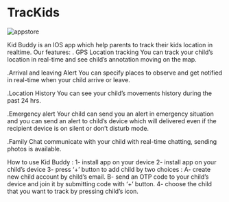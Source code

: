 # TracKids
![appstore](https://user-images.githubusercontent.com/47509504/205902251-0b600df3-cfc3-417c-a8cb-8bba38300647.png)

Kid Buddy is an IOS app which help parents to track their kids location in realtime.
Our features:
. GPS Location tracking 
You can track your child’s location in real-time and see child’s annotation moving on the map.

.Arrival and leaving Alert
You can specify places to observe and get notified in real-time when your child arrive or leave.

.Location History
You can see your child’s movements history during the past 24 hrs.

.Emergency alert
Your child can send you an alert in emergency situation and you can send an alert to child’s device which will delivered even if the recipient device is on silent or don’t disturb mode.

.Family Chat
communicate with your child with real-time chatting, sending photos is available.

How to use Kid Buddy : 
1- install app on your device
2- install app on your child’s device
3- press ‘+’ button to add  child by two choices : 
       A- create new child account by child’s email.
       B- send an OTP code to your child’s device and join it by submitting code with ‘+’ button.
4- choose the child that you want to track by pressing child’s icon.
